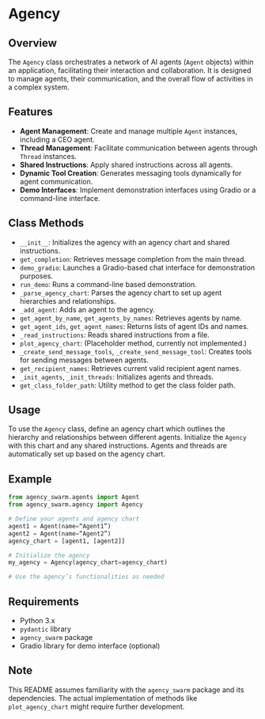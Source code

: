 # Agency 

## Overview

The `Agency` class orchestrates a network of AI agents (`Agent` objects) within an application, facilitating their interaction and collaboration. It is designed to manage agents, their communication, and the overall flow of activities in a complex system.

## Features

- **Agent Management**: Create and manage multiple `Agent` instances, including a CEO agent.
- **Thread Management**: Facilitate communication between agents through `Thread` instances.
- **Shared Instructions**: Apply shared instructions across all agents.
- **Dynamic Tool Creation**: Generates messaging tools dynamically for agent communication.
- **Demo Interfaces**: Implement demonstration interfaces using Gradio or a command-line interface.

## Class Methods

- `__init__`: Initializes the agency with an agency chart and shared instructions.
- `get_completion`: Retrieves message completion from the main thread.
- `demo_gradio`: Launches a Gradio-based chat interface for demonstration purposes.
- `run_demo`: Runs a command-line based demonstration.
- `_parse_agency_chart`: Parses the agency chart to set up agent hierarchies and relationships.
- `_add_agent`: Adds an agent to the agency.
- `get_agent_by_name`, `get_agents_by_names`: Retrieves agents by name.
- `get_agent_ids`, `get_agent_names`: Returns lists of agent IDs and names.
- `_read_instructions`: Reads shared instructions from a file.
- `plot_agency_chart`: (Placeholder method, currently not implemented.)
- `_create_send_message_tools`, `_create_send_message_tool`: Creates tools for sending messages between agents.
- `get_recipient_names`: Retrieves current valid recipient agent names.
- `_init_agents`, `_init_threads`: Initializes agents and threads.
- `get_class_folder_path`: Utility method to get the class folder path.

## Usage

To use the `Agency` class, define an agency chart which outlines the hierarchy and relationships between different agents. Initialize the `Agency` with this chart and any shared instructions. Agents and threads are automatically set up based on the agency chart.

## Example

```python
from agency_swarm.agents import Agent
from agency_swarm.agency import Agency

# Define your agents and agency chart
agent1 = Agent(name=“Agent1”)
agent2 = Agent(name=“Agent2”)
agency_chart = [agent1, [agent2]]

# Initialize the agency
my_agency = Agency(agency_chart=agency_chart)

# Use the agency’s functionalities as needed
```

## Requirements

- Python 3.x
- `pydantic` library
- `agency_swarm` package
- Gradio library for demo interface (optional)

## Note

This README assumes familiarity with the `agency_swarm` package and its dependencies. The actual implementation of methods like `plot_agency_chart` might require further development.
